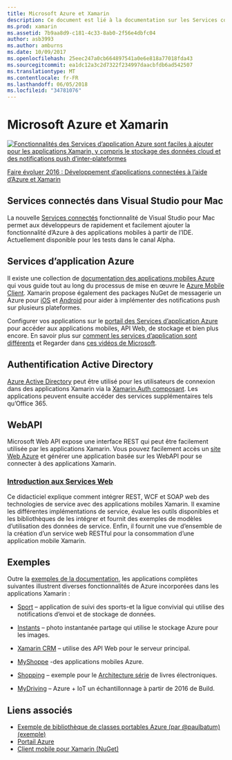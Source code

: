 ```yaml
---
title: Microsoft Azure et Xamarin
description: Ce document est lié à la documentation sur les Services connectés dans Visual Studio pour Mac, les applications mobiles Azure, l’authentification Active Directory et WebAPI.
ms.prod: xamarin
ms.assetid: 7b9aa8d9-c181-4c33-8ab0-2f56e4dbfc04
author: asb3993
ms.author: amburns
ms.date: 10/09/2017
ms.openlocfilehash: 25eec247a0cb664897541a0e6e818a77018fda43
ms.sourcegitcommit: ea1dc12a3c2d7322f234997daacbfdb6ad542507
ms.translationtype: MT
ms.contentlocale: fr-FR
ms.lasthandoff: 06/05/2018
ms.locfileid: "34781076"
---
```

# <a name="microsoft-azure-and-xamarin"></a>Microsoft Azure et Xamarin

[ ![](images/evolve-mikej-azure-sml.png "Fonctionnalités des Services d’application Azure sont faciles à ajouter pour les applications Xamarin, y compris le stockage des données cloud et des notifications push d’inter-plateformes")](https://evolve.xamarin.com/session/56ec886fde91c6253c277bc6)

[Faire évoluer 2016 : Développement d’applications connectées à l’aide d’Azure et Xamarin](https://evolve.xamarin.com/session/56ec886fde91c6253c277bc6)

## <a name="connected-services-in-visual-studio-for-mac"></a>Services connectés dans Visual Studio pour Mac

La nouvelle [Services connectés](connected-services.md) fonctionnalité de Visual Studio pour Mac permet aux développeurs de rapidement et facilement ajouter la fonctionnalité d’Azure à des applications mobiles à partir de l’IDE. Actuellement disponible pour les tests dans le canal Alpha.

## <a name="azure-app-services"></a>Services d’application Azure

Il existe une collection de [documentation des applications mobiles Azure](~/cross-platform/data-cloud/mobile-apps.md) qui vous guide tout au long du processus de mise en œuvre le [Azure Mobile Client](https://www.nuget.org/packages/Microsoft.Azure.Mobile.Client/).
Xamarin propose également des packages NuGet de messagerie un Azure pour [iOS](https://www.nuget.org/packages/Xamarin.Azure.NotificationHubs.iOS/) et [Android](https://www.nuget.org/packages/Xamarin.Azure.NotificationHubs.Android/) pour aider à implémenter des notifications push sur plusieurs plateformes.

Configurer vos applications sur le [portail des Services d’application Azure](https://portal.azure.com/) pour accéder aux applications mobiles, API Web, de stockage et bien plus encore. En savoir plus sur [comment les services d’application sont différents](http://azure.microsoft.com/updates/whats-new-with-azure-app-service/) et Regarder dans [ces vidéos de Microsoft](http://azure.microsoft.com/campaigns/azure-march-announcement/).

## <a name="active-directory-authentication"></a>Authentification Active Directory

[Azure Active Directory](~/cross-platform/data-cloud/active-directory/index.md) peut être utilisé pour les utilisateurs de connexion dans des applications Xamarin via la [Xamarin.Auth composant](https://www.nuget.org/packages/Xamarin.Auth/).
Les applications peuvent ensuite accéder des services supplémentaires tels qu’Office 365.

## <a name="webapi"></a>WebAPI

Microsoft Web API expose une interface REST qui peut être facilement utilisée par les applications Xamarin.
Vous pouvez facilement accès un [site Web Azure](https://trywebsites.azurewebsites.net/) et générer une application basée sur les WebAPI pour se connecter à des applications Xamarin.


###  <a name="introduction-to-web-servicescross-platformdata-cloudweb-servicesindexmd"></a>[Introduction aux Services Web](~/cross-platform/data-cloud/web-services/index.md)

Ce didacticiel explique comment intégrer REST, WCF et SOAP web des technologies de service avec des applications mobiles Xamarin. Il examine les différentes implémentations de service, évalue les outils disponibles et les bibliothèques de les intégrer et fournit des exemples de modèles d’utilisation des données de service. Enfin, il fournit une vue d’ensemble de la création d’un service web RESTful pour la consommation d’une application mobile Xamarin.

## <a name="samples"></a>Exemples

Outre la [exemples de la documentation](https://github.com/xamarin/mobile-samples/tree/master/Azure), les applications complètes suivantes illustrent diverses fonctionnalités de Azure incorporées dans les applications Xamarin :

- [Sport](https://github.com/xamarin/Sport) – application de suivi des sports-et la ligue convivial qui utilise des notifications d’envoi et de stockage de données.
- [Instants](https://github.com/pierceboggan/Moments) – photo instantanée partage qui utilise le stockage Azure pour les images.
- [Xamarin CRM](https://github.com/xamarin/app-crm) – utilise des API Web pour le serveur principal.
- [MyShoppe](https://github.com/jamesmontemagno/MyShoppe) -des applications mobiles Azure.

- [Shopping](https://github.com/dotnet-architecture/eShopOnContainers) – exemple pour le [Architecture série](https://www.microsoft.com/net/learn/architecture) de livres électroniques.
- [MyDriving](https://azure.microsoft.com/campaigns/mydriving/) – Azure + IoT un échantillonnage à partir de 2016 de Build.


## <a name="related-links"></a>Liens associés

- [Exemple de bibliothèque de classes portables Azure (par @paulbatum) (exemple)](https://github.com/paulbatum/mobile-services-xamarin-pcl)
- [Portail Azure](http://azure.microsoft.com/)
- [Client mobile pour Xamarin (NuGet)](https://www.nuget.org/packages/Microsoft.Azure.Mobile.Client/)
